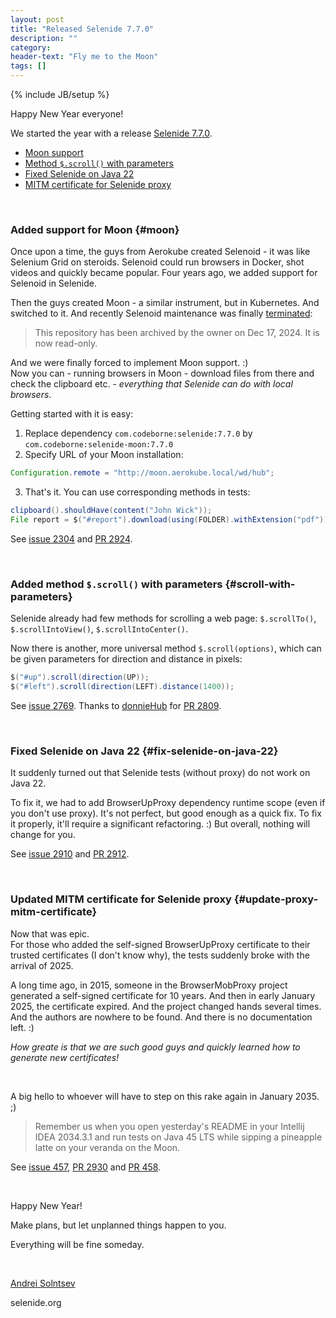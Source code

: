```yaml
---
layout: post
title: "Released Selenide 7.7.0"
description: ""
category:
header-text: "Fly me to the Moon"
tags: []
---
```

{% include JB/setup %}

Happy New Year everyone!  

We started the year with a release [Selenide 7.7.0](https://github.com/selenide/selenide/milestone/216?closed=1).

* [Moon support](#moon)
* [Method `$.scroll()` with parameters](#scroll-with-parameters)
* [Fixed Selenide on Java 22](#fix-selenide-on-java-22)
* [MITM certificate for Selenide proxy](#update-proxy-mitm-certificate)

<br>

### Added support for Moon {#moon}

Once upon a time, the guys from Aerokube created Selenoid - it was like Selenium Grid on steroids.
Selenoid could run browsers in Docker, shot videos and quickly became popular. Four years ago, we added support for Selenoid in Selenide. 

Then the guys created Moon - a similar instrument, but in Kubernetes. And switched to it.
And recently Selenoid maintenance was finally [terminated](https://github.com/aerokube/selenoid):
> This repository has been archived by the owner on Dec 17, 2024. It is now read-only.

And we were finally forced to implement Moon support. :)  
Now you can - running browsers in Moon - download files from there and check the clipboard etc. - _everything that Selenide can do with local browsers_. 

Getting started with it is easy: 
1. Replace dependency `com.codeborne:selenide:7.7.0` by `com.codeborne:selenide-moon:7.7.0`
2. Specify URL of your Moon installation:
```java
Configuration.remote = "http://moon.aerokube.local/wd/hub";
```
3. That's it. You can use corresponding methods in tests:
```java
clipboard().shouldHave(content("John Wick"));
File report = $("#report").download(using(FOLDER).withExtension("pdf"));
```

See [issue 2304](https://github.com/selenide/selenide/issues/2304) and [PR 2924](https://github.com/selenide/selenide/pull/2924).

<br>

### Added method `$.scroll()` with parameters {#scroll-with-parameters}

Selenide already had few methods for scrolling a web page: `$.scrollTo()`, `$.scrollIntoView()`, `$.scrollIntoCenter()`.

Now there is another, more universal method `$.scroll(options)`, which can be given parameters for direction
and distance in pixels:

```java
$("#up").scroll(direction(UP));
$("#left").scroll(direction(LEFT).distance(1400));
```

See [issue 2769](https://github.com/selenide/selenide/issues/2769).
Thanks to [donnieHub](https://github.com/donnieHub) for [PR 2809](https://github.com/selenide/selenide/pull/2809).

<br>

### Fixed Selenide on Java 22 {#fix-selenide-on-java-22}

It suddenly turned out that Selenide tests (without proxy) do not work on Java 22.  

To fix it, we had to add BrowserUpProxy dependency runtime scope (even if you don't use proxy).
It's not perfect, but good enough as a quick fix. To fix it properly, it'll require a significant refactoring. :)
But overall, nothing will change for you.

See [issue 2910](https://github.com/selenide/selenide/issues/2910) and [PR 2912](https://github.com/selenide/selenide/pull/2912).

<br>

### Updated MITM certificate for Selenide proxy {#update-proxy-mitm-certificate}

Now that was epic.   
For those who added the self-signed BrowserUpProxy certificate to their trusted certificates (I don't know why), the tests suddenly broke with the arrival of 2025.

A long time ago, in 2015, someone in the BrowserMobProxy project generated a self-signed certificate for 10 years.
And then in early January 2025, the certificate expired. And the project changed hands several times. 
And the authors are nowhere to be found. And there is no documentation left. :)

_How greate is that we are such good guys and quickly learned how to generate new certificates!_  

<br>

A big hello to whoever will have to step on this rake again in January 2035. ;)

> Remember us when you open yesterday's README in your Intellij IDEA 2034.3.1 and run tests on Java 45 LTS
> while sipping a pineapple latte on your veranda on the Moon.

See [issue 457](https://github.com/valfirst/browserup-proxy/issues/457), 
[PR 2930](https://github.com/selenide/selenide/pull/2930) and [PR 458](https://github.com/valfirst/browserup-proxy/pull/458).

<br>


Happy New Year!

Make plans, but let unplanned things happen to you.

Everything will be fine someday.

<br>

[Andrei Solntsev](http://asolntsev.github.io/)

selenide.org

